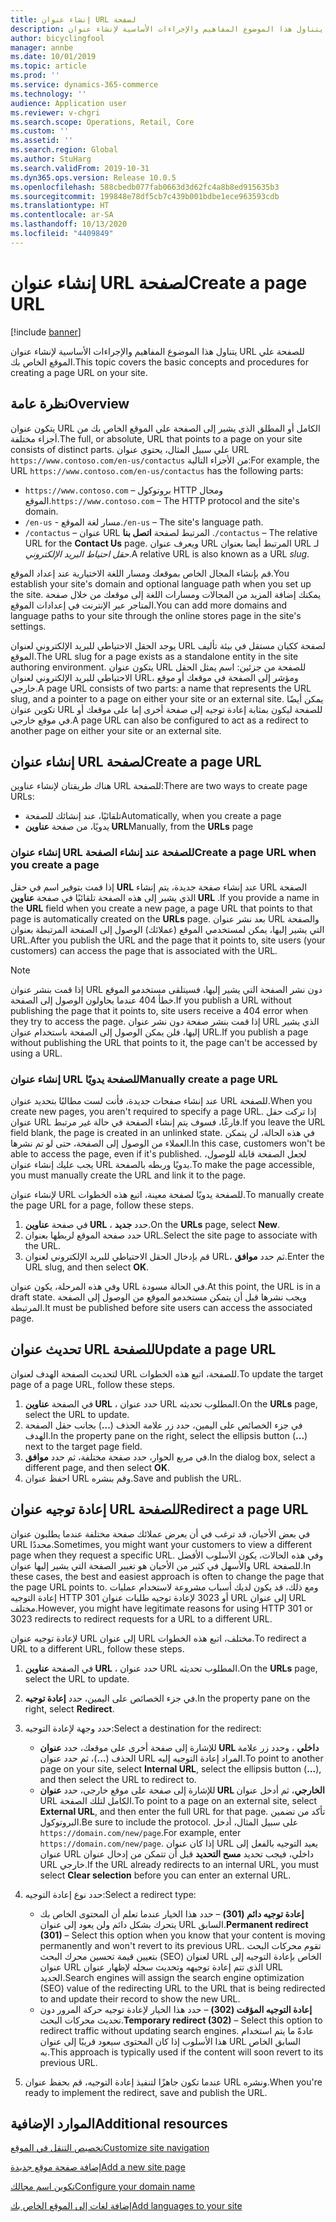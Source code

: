```yaml
---
title: إنشاء عنوان URL لصفحة
description: يتناول هذا الموضوع المفاهيم والإجراءات الأساسية لإنشاء عنوان URL للصفحة علي الموقع الخاص بك.
author: bicyclingfool
manager: annbe
ms.date: 10/01/2019
ms.topic: article
ms.prod: ''
ms.service: dynamics-365-commerce
ms.technology: ''
audience: Application user
ms.reviewer: v-chgri
ms.search.scope: Operations, Retail, Core
ms.custom: ''
ms.assetid: ''
ms.search.region: Global
ms.author: StuHarg
ms.search.validFrom: 2019-10-31
ms.dyn365.ops.version: Release 10.0.5
ms.openlocfilehash: 588cbedb077fab0663d3d62fc4a8b8ed915635b3
ms.sourcegitcommit: 199848e78df5cb7c439b001bdbe1ece963593cdb
ms.translationtype: HT
ms.contentlocale: ar-SA
ms.lasthandoff: 10/13/2020
ms.locfileid: "4409849"
---
```

# <a name="create-a-page-url"></a><span data-ttu-id="3c3f2-103">إنشاء عنوان URL لصفحة</span><span class="sxs-lookup"><span data-stu-id="3c3f2-103">Create a page URL</span></span>


[!include [banner](includes/banner.md)]

<span data-ttu-id="3c3f2-104">يتناول هذا الموضوع المفاهيم والإجراءات الأساسية لإنشاء عنوان URL للصفحة علي الموقع الخاص بك.</span><span class="sxs-lookup"><span data-stu-id="3c3f2-104">This topic covers the basic concepts and procedures for creating a page URL on your site.</span></span>

## <a name="overview"></a><span data-ttu-id="3c3f2-105">نظرة عامة</span><span class="sxs-lookup"><span data-stu-id="3c3f2-105">Overview</span></span>

<span data-ttu-id="3c3f2-106">يتكون عنوان URL الكامل أو المطلق الذي يشير إلى الصفحة علي الموقع الخاص بك من أجزاء مختلفة.</span><span class="sxs-lookup"><span data-stu-id="3c3f2-106">The full, or absolute, URL that points to a page on your site consists of distinct parts.</span></span> <span data-ttu-id="3c3f2-107">علي سبيل المثال، يحتوي عنوان URL `https://www.contoso.com/en-us/contactus` من الأجزاء التالية:</span><span class="sxs-lookup"><span data-stu-id="3c3f2-107">For example, the URL `https://www.contoso.com/en-us/contactus` has the following parts:</span></span>

- <span data-ttu-id="3c3f2-108">`https://www.contoso.com` – بروتوكول HTTP ومجال الموقع.</span><span class="sxs-lookup"><span data-stu-id="3c3f2-108">`https://www.contoso.com` – The HTTP protocol and the site's domain.</span></span>
- <span data-ttu-id="3c3f2-109">`/en-us` - مسار لغة الموقع.</span><span class="sxs-lookup"><span data-stu-id="3c3f2-109">`/en-us` – The site's language path.</span></span>
- <span data-ttu-id="3c3f2-110">`/contactus` – عنوان URL المرتبط لصفحة **اتصل بنا** .</span><span class="sxs-lookup"><span data-stu-id="3c3f2-110">`/contactus` – The relative URL for the **Contact Us** page.</span></span> <span data-ttu-id="3c3f2-111">ويعرف عنوان URL المرتبط أيضا بعنوان URL لـ *حقل احتياط البريد الإلكتروني*.</span><span class="sxs-lookup"><span data-stu-id="3c3f2-111">A relative URL is also known as a URL *slug*.</span></span>

<span data-ttu-id="3c3f2-112">قم بإنشاء المجال الخاص بموقعك ومسار اللغة الاختيارية عند إعداد الموقع.</span><span class="sxs-lookup"><span data-stu-id="3c3f2-112">You establish your site's domain and optional language path when you set up the site.</span></span> <span data-ttu-id="3c3f2-113">يمكنك إضافة المزيد من المجالات ومسارات اللغة إلى موقعك من خلال صفحة المتاجر عبر الإنترنت في إعدادات الموقع.</span><span class="sxs-lookup"><span data-stu-id="3c3f2-113">You can add more domains and language paths to your site through the online stores page in the site's settings.</span></span>

<span data-ttu-id="3c3f2-114">يوجد الحقل الاحتياطي للبريد الإلكتروني لعنوان URL لصفحة ككيان مستقل في بيئة تأليف الموقع.</span><span class="sxs-lookup"><span data-stu-id="3c3f2-114">The URL slug for a page exists as a standalone entity in the site authoring environment.</span></span> <span data-ttu-id="3c3f2-115">يتكون عنوان URL للصفحة من جزئين: اسم يمثل الحقل الاحتياطي للبريد الإلكتروني لعنوان URL، ومؤشر إلى الصفحة في موقعك أو موقع خارجي.</span><span class="sxs-lookup"><span data-stu-id="3c3f2-115">A page URL consists of two parts: a name that represents the URL slug, and a pointer to a page on either your site or an external site.</span></span> <span data-ttu-id="3c3f2-116">يمكن أيضًا تكوين عنوان URL للصفحة ليكون بمثابة إعادة توجيه إلى صفحة أخرى إما على موقعك أو في موقع خارجي.</span><span class="sxs-lookup"><span data-stu-id="3c3f2-116">A page URL can also be configured to act as a redirect to another page on either your site or an external site.</span></span>

## <a name="create-a-page-url"></a><span data-ttu-id="3c3f2-117">إنشاء عنوان URL لصفحة</span><span class="sxs-lookup"><span data-stu-id="3c3f2-117">Create a page URL</span></span>

<span data-ttu-id="3c3f2-118">هناك طريقتان لإنشاء عناوين URL للصفحة:</span><span class="sxs-lookup"><span data-stu-id="3c3f2-118">There are two ways to create page URLs:</span></span>

- <span data-ttu-id="3c3f2-119">تلقائيًا، عند إنشائك للصفحة</span><span class="sxs-lookup"><span data-stu-id="3c3f2-119">Automatically, when you create a page</span></span>
- <span data-ttu-id="3c3f2-120">يدويًا، من صفحة **عناوين URL**</span><span class="sxs-lookup"><span data-stu-id="3c3f2-120">Manually, from the **URLs** page</span></span>

### <a name="create-a-page-url-when-you-create-a-page"></a><span data-ttu-id="3c3f2-121">إنشاء عنوان URL للصفحة عند إنشاء الصفحة</span><span class="sxs-lookup"><span data-stu-id="3c3f2-121">Create a page URL when you create a page</span></span>

<span data-ttu-id="3c3f2-122">إذا قمت بتوفير اسم في حقل **URL** عند إنشاء صفحة جديدة، يتم إنشاء URL الصفحة الذي يشير إلى هذه الصفحة تلقائيًا في صفحة **عناوين URL** .</span><span class="sxs-lookup"><span data-stu-id="3c3f2-122">If you provide a name in the **URL** field when you create a new page, a page URL that points to that page is automatically created on the **URLs** page.</span></span> <span data-ttu-id="3c3f2-123">بعد نشر عنوان URL والصفحة التي يشير إليها، يمكن لمستخدمي الموقع (عملائك) الوصول إلى الصفحة المرتبطة بعنوان URL.</span><span class="sxs-lookup"><span data-stu-id="3c3f2-123">After you publish the URL and the page that it points to, site users (your customers) can access the page that is associated with the URL.</span></span>

> [!NOTE]
> <span data-ttu-id="3c3f2-124">إذا قمت بنشر عنوان URL دون نشر الصفحة التي يشير إليها، فسيتلقى مستخدمو الموقع خطأ 404 عندما يحاولون الوصول إلى الصفحة.</span><span class="sxs-lookup"><span data-stu-id="3c3f2-124">If you publish a URL without publishing the page that it points to, site users receive a 404 error when they try to access the page.</span></span> <span data-ttu-id="3c3f2-125">إذا قمت بنشر صفحة دون نشر عنوان URL الذي يشير إليها، فلن يمكن الوصول إلى الصفحة باستخدام عنوان URL.</span><span class="sxs-lookup"><span data-stu-id="3c3f2-125">If you publish a page without publishing the URL that points to it, the page can't be accessed by using a URL.</span></span>

### <a name="manually-create-a-page-url"></a><span data-ttu-id="3c3f2-126">إنشاء عنوان URL للصفحة يدويًا</span><span class="sxs-lookup"><span data-stu-id="3c3f2-126">Manually create a page URL</span></span>

<span data-ttu-id="3c3f2-127">عند إنشاء صفحات جديدة، فأنت لست مطالبًا بتحديد عنوان URL للصفحة.</span><span class="sxs-lookup"><span data-stu-id="3c3f2-127">When you create new pages, you aren't required to specify a page URL.</span></span> <span data-ttu-id="3c3f2-128">إذا تركت حقل عنوان URL فارغًا، فسوف يتم إنشاء الصفحة في حالة غير مرتبط.</span><span class="sxs-lookup"><span data-stu-id="3c3f2-128">If you leave the URL field blank, the page is created in an unlinked state.</span></span> <span data-ttu-id="3c3f2-129">في هذه الحالة، لن يتمكن العملاء من الوصول إلى الصفحة، حتى لو تم نشرها.</span><span class="sxs-lookup"><span data-stu-id="3c3f2-129">In this case, customers won't be able to access the page, even if it's published.</span></span> <span data-ttu-id="3c3f2-130">لجعل الصفحة قابلة للوصول، يجب عليك إنشاء عنوان URL يدويًا وربطه بالصفحة.</span><span class="sxs-lookup"><span data-stu-id="3c3f2-130">To make the page accessible, you must manually create the URL and link it to the page.</span></span>

<span data-ttu-id="3c3f2-131">لإنشاء عنوان URL للصفحة يدويًا لصفحة معينة، اتبع هذه الخطوات.</span><span class="sxs-lookup"><span data-stu-id="3c3f2-131">To manually create the page URL for a page, follow these steps.</span></span>

1. <span data-ttu-id="3c3f2-132">في صفحة **عناوين URL‬** ، حدد **جديد**.</span><span class="sxs-lookup"><span data-stu-id="3c3f2-132">On the **URLs** page, select **New**.</span></span>
1. <span data-ttu-id="3c3f2-133">حدد صفحة الموقع لربطها بعنوان URL.</span><span class="sxs-lookup"><span data-stu-id="3c3f2-133">Select the site page to associate with the URL.</span></span>
1. <span data-ttu-id="3c3f2-134">قم بإدخال الحقل الاحتياطي للبريد الإلكتروني لعنوان URL، ثم حدد **موافق**.</span><span class="sxs-lookup"><span data-stu-id="3c3f2-134">Enter the URL slug, and then select **OK**.</span></span>

<span data-ttu-id="3c3f2-135">وفي هذه المرحلة، يكون عنوان URL في الحالة مسودة.</span><span class="sxs-lookup"><span data-stu-id="3c3f2-135">At this point, the URL is in a draft state.</span></span> <span data-ttu-id="3c3f2-136">ويجب نشرها قبل أن يتمكن مستخدمو الموقع من الوصول إلى الصفحة المرتبطة.</span><span class="sxs-lookup"><span data-stu-id="3c3f2-136">It must be published before site users can access the associated page.</span></span>

## <a name="update-a-page-url"></a><span data-ttu-id="3c3f2-137">تحديث عنوان URL للصفحة</span><span class="sxs-lookup"><span data-stu-id="3c3f2-137">Update a page URL</span></span>

<span data-ttu-id="3c3f2-138">لتحديث الصفحة الهدف لعنوان URL للصفحة، اتبع هذه الخطوات.</span><span class="sxs-lookup"><span data-stu-id="3c3f2-138">To update the target page of a page URL, follow these steps.</span></span>

1. <span data-ttu-id="3c3f2-139">في الصفحة **عناوين URL** ، حدد عنوان URL المطلوب تحديثه.</span><span class="sxs-lookup"><span data-stu-id="3c3f2-139">On the **URLs** page, select the URL to update.</span></span>
1. <span data-ttu-id="3c3f2-140">في جزء الخصائص على اليمين، حدد زر علامة الحذف (**...**) بجانب حقل الصفحة الهدف.</span><span class="sxs-lookup"><span data-stu-id="3c3f2-140">In the property pane on the right, select the ellipsis button (**...**) next to the target page field.</span></span>
1. <span data-ttu-id="3c3f2-141">في مربع الحوار، حدد صفحة مختلفة، ثم حدد **موافق**.</span><span class="sxs-lookup"><span data-stu-id="3c3f2-141">In the dialog box, select a different page, and then select **OK**.</span></span>
1. <span data-ttu-id="3c3f2-142">احفظ عنوان URL وقم بنشره.</span><span class="sxs-lookup"><span data-stu-id="3c3f2-142">Save and publish the URL.</span></span>

## <a name="redirect-a-page-url"></a><span data-ttu-id="3c3f2-143">إعادة توجيه عنوان URL للصفحة</span><span class="sxs-lookup"><span data-stu-id="3c3f2-143">Redirect a page URL</span></span>

<span data-ttu-id="3c3f2-144">في بعض الأحيان، قد ترغب في أن يعرض عملائك صفحة مختلفة عندما يطلبون عنوان URL محددًا.</span><span class="sxs-lookup"><span data-stu-id="3c3f2-144">Sometimes, you might want your customers to view a different page when they request a specific URL.</span></span> <span data-ttu-id="3c3f2-145">وفي هذه الحالات، يكون الأسلوب الأفضل والأسهل في كثير من الأحيان هو تغيير الصفحة التي يشير إليها عنوان URL للصفحة.</span><span class="sxs-lookup"><span data-stu-id="3c3f2-145">In these cases, the best and easiest approach is often to change the page that the page URL points to.</span></span> <span data-ttu-id="3c3f2-146">ومع ذلك، قد يكون لديك أسباب مشروعة لاستخدام عمليات إعادة التوجيه HTTP 301 أو 3023 لإعادة توجيه طلبات عنوان URL إلى عنوان URL مختلف.</span><span class="sxs-lookup"><span data-stu-id="3c3f2-146">However, you might have legitimate reasons for using HTTP 301 or 3023 redirects to redirect requests for a URL to a different URL.</span></span>

<span data-ttu-id="3c3f2-147">لإعادة توجيه عنوان URL إلى عنوان URL مختلف، اتبع هذه الخطوات.</span><span class="sxs-lookup"><span data-stu-id="3c3f2-147">To redirect a URL to a different URL, follow these steps.</span></span>

1. <span data-ttu-id="3c3f2-148">في الصفحة **عناوين URL** ، حدد عنوان URL المطلوب تحديثه.</span><span class="sxs-lookup"><span data-stu-id="3c3f2-148">On the **URLs** page, select the URL to update.</span></span>
1. <span data-ttu-id="3c3f2-149">في جزء الخصائص على اليمين، حدد **إعادة توجيه**.</span><span class="sxs-lookup"><span data-stu-id="3c3f2-149">In the property pane on the right, select **Redirect**.</span></span>
1. <span data-ttu-id="3c3f2-150">حدد وجهة لإعادة التوجيه:</span><span class="sxs-lookup"><span data-stu-id="3c3f2-150">Select a destination for the redirect:</span></span>

    - <span data-ttu-id="3c3f2-151">للإشارة إلى صفحة أخرى على موقعك، حدد **عنوان URL داخلي** ، وحدد زر علامة الحذف (**...**)، ثم حدد عنوان URL المراد إعادة التوجيه إليه.</span><span class="sxs-lookup"><span data-stu-id="3c3f2-151">To point to another page on your site, select **Internal URL**, select the ellipsis button (**...**), and then select the URL to redirect to.</span></span>
    - <span data-ttu-id="3c3f2-152">للإشارة إلى صفحة على موقع خارجي، حدد **عنوان URL الخارجي**، ثم أدخل عنوان URL الكامل لتلك الصفحة.</span><span class="sxs-lookup"><span data-stu-id="3c3f2-152">To point to a page on an external site, select **External URL**, and then enter the full URL for that page.</span></span> <span data-ttu-id="3c3f2-153">تأكد من تضمين البروتوكول.</span><span class="sxs-lookup"><span data-stu-id="3c3f2-153">Be sure to include the protocol.</span></span> <span data-ttu-id="3c3f2-154">على سبيل المثال، أدخل `https://domain.com/new/page`.</span><span class="sxs-lookup"><span data-stu-id="3c3f2-154">For example, enter `https://domain.com/new/page`.</span></span> <span data-ttu-id="3c3f2-155">إذا كان عنوان URL يعيد التوجيه بالفعل إلى عنوان URL داخلي، فيجب تحديد **مسح التحديد** قبل أن تتمكن من إدخال عنوان URL خارجي.</span><span class="sxs-lookup"><span data-stu-id="3c3f2-155">If the URL already redirects to an internal URL, you must select **Clear selection** before you can enter an external URL.</span></span>

1. <span data-ttu-id="3c3f2-156">حدد نوع إعادة التوجيه:</span><span class="sxs-lookup"><span data-stu-id="3c3f2-156">Select a redirect type:</span></span>

    - <span data-ttu-id="3c3f2-157">**إعادة توجيه دائم (301)** – حدد هذا الخيار عندما تعلم أن المحتوى الخاص بك يتحرك بشكل دائم ولن يعود إلى عنوان URL السابق.</span><span class="sxs-lookup"><span data-stu-id="3c3f2-157">**Permanent redirect (301)** – Select this option when you know that your content is moving permanently and won't revert to its previous URL.</span></span> <span data-ttu-id="3c3f2-158">تقوم محركات البحث بتعيين قيمة تحسين محرك البحث (SEO) لعنوان URL الخاص بإعادة التوجيه إلى عنوان URL الذي تتم إعادة توجيهه وتحديث سجله لإظهار عنوان URL الجديد.</span><span class="sxs-lookup"><span data-stu-id="3c3f2-158">Search engines will assign the search engine optimization (SEO) value of the redirecting URL to the URL that is being redirected to and update their record to show the new URL.</span></span> 
    - <span data-ttu-id="3c3f2-159">**إعادة التوجيه المؤقت (302)** – حدد هذا الخيار لإعادة توجيه حركة المرور دون تحديث محركات البحث.</span><span class="sxs-lookup"><span data-stu-id="3c3f2-159">**Temporary redirect (302)** – Select this option to redirect traffic without updating search engines.</span></span> <span data-ttu-id="3c3f2-160">عادةً ما يتم استخدام هذا الأسلوب إذا كان المحتوى سيعود قريبًا إلى عنوان URL السابق الخاص به.</span><span class="sxs-lookup"><span data-stu-id="3c3f2-160">This approach is typically used if the content will soon revert to its previous URL.</span></span>

1. <span data-ttu-id="3c3f2-161">عندما تكون جاهزًا لتنفيذ إعادة التوجيه، قم بحفظ عنوان URL ونشره.</span><span class="sxs-lookup"><span data-stu-id="3c3f2-161">When you're ready to implement the redirect, save and publish the URL.</span></span>

## <a name="additional-resources"></a><span data-ttu-id="3c3f2-162">الموارد الإضافية</span><span class="sxs-lookup"><span data-stu-id="3c3f2-162">Additional resources</span></span>

[<span data-ttu-id="3c3f2-163">تخصيص التنقل في الموقع</span><span class="sxs-lookup"><span data-stu-id="3c3f2-163">Customize site navigation</span></span>](customize-site-navigation.md)

[<span data-ttu-id="3c3f2-164">إضافة صفحة موقع جديدة</span><span class="sxs-lookup"><span data-stu-id="3c3f2-164">Add a new site page</span></span>](add-new-page.md)

[<span data-ttu-id="3c3f2-165">تكوين اسم مجالك</span><span class="sxs-lookup"><span data-stu-id="3c3f2-165">Configure your domain name</span></span>](configure-your-domain-name.md)

[<span data-ttu-id="3c3f2-166">إضافة لغات إلى الموقع الخاص بك</span><span class="sxs-lookup"><span data-stu-id="3c3f2-166">Add languages to your site</span></span>](add-languages-to-site.md)
